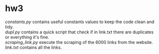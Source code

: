 # hw3

_constants.py_ contains useful constants values to keep the code clean and tidy.  
_dupl.py_ contains a quick script that check if in link.txt there are duplicates or everything it's fine.  
_scraping\_link.py_ execute the scraping of the 6000 links from the website.  
_link.txt_ contains all the links.  
